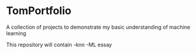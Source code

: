# TomPortfolio
A collection of projects to demonstrate my basic understanding of machine learning


This repository will contain
-knn
-ML essay
